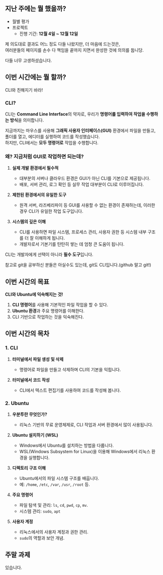 ## 지난 주에는 뭘 했을까?

- 월별 평가  
- 프로젝트  
  - 진행 기간: **12월 4일 ~ 12월 12일**  

제 의도대로 결과도 어느 정도 다들 나왔지만, 더 마음에 드는것은,  
여러분들의 페이지를 손수 다 책임을 끝까지 지면서 완성한 것에 의의를 둡니당.  

다들 너무 고생하셨습니다.  

## 이번 시간에는 뭘 할까?  

CLI와 친해지기 바라!  

### CLI?  

CLI는 **Command Line Interface**의 약자로, 우리가 **명령어를 입력하여 작업을 수행하는 방식**을 의미합니다.  

지금까지는 마우스를 사용해 **그래픽 사용자 인터페이스(GUI)** 환경에서 파일을 만들고,  
폴더를 열고, 에디터를 실행하여 코드를 작성했습니다.  
하지만, CLI에서는 **모두 명령어로** 작업을 수행합니다.  

### 왜? 지금처럼 GUI로 작업하면 되는데?

1. **실제 개발 환경에서 필수적**  

   - 대부분의 서버나 클라우드 환경은 GUI가 아닌 CLI를 기본으로 제공됩니다.  
   - 배포, 서버 관리, 로그 확인 등 실무 작업 대부분이 CLI로 이루어집니다.  

2. **제한된 환경에서의 유일한 도구**  

   - 원격 서버, 라즈베리파이 등 GUI를 사용할 수 없는 환경이 존재하는데, 이러한 경우 CLI가 유일한 작업 도구입니다.  

3. **시스템의 깊은 이해**  

   - CLI를 사용하면 파일 시스템, 프로세스 관리, 사용자 권한 등 시스템 내부 구조를 더 잘 이해하게 됩니다.  
   - 개발자로서 기본기를 탄탄히 쌓는 데 엄청 큰 도움이 됩니다.  

CLI는 개발자에게 선택이 아니라 **필수 도구**입니다.  

참고로 git을 공부하신 분들은 아실수도 있는데, git도 CLI입니다.(github 말고 git!)

## 이번 시간의 목표  

**CLI와 Ubuntu에 익숙해지는 것!**  

1. **CLI 명령어**를 사용해 기본적인 파일 작업을 할 수 있다.  
2. **Ubuntu 환경**과 주요 명령어를 이해한다.  
3. CLI 기반으로 작업하는 것을 익숙해진다.

## 이번 시간의 목차  

### 1. CLI  

1. **터미널에서 파일 생성 및 삭제**  

    - 명령어로 파일을 만들고 삭제하며 CLI의 기본을 익힙니다.  

2. **터미널에서 코드 작성**  

    - CLI에서 텍스트 편집기를 사용하여 코드를 작성해 봅니다.  

### 2. Ubuntu  

1. **우분투란 무엇인가?**  

    - 리눅스 기반의 무료 운영체제로, CLI 작업과 서버 환경에서 많이 사용됩니다.  

2. **Ubuntu 설치하기 (WSL)**  

    - Windows에서 Ubuntu를 설치하는 방법을 다룹니다.  
    - WSL(Windows Subsystem for Linux)을 이용해 Windows에서 리눅스 환경을 실행합니다.  

3. **디렉토리 구조 이해**  

    - Ubuntu에서의 파일 시스템 구조를 배웁니다.  
    - 예: `/home`, `/etc`, `/var`, `/usr`, `/root` 등.  

4. **주요 명령어**  

    - 파일 탐색 및 관리: `ls`, `cd`, `pwd`, `cp`, `mv`.  
    - 시스템 관리: `sudo`, `apt`

5. **사용자 계정**  

    - 리눅스에서의 사용자 계정과 권한 관리.  
    - `sudo`의 역할과 보안 개념.  

## 주말 과제  

있습니다.